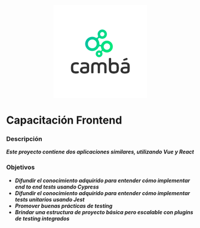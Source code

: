 
<center><img src="/public/logo.png"/></center>

# Capacitación Frontend

### Descripción

***Este proyecto contiene dos aplicaciones similares, utilizando Vue y React***

### Objetivos

+   ***Difundir el conocimiento adquirido para entender cómo implementar end to end tests usando Cypress***
+   ***Difundir el conocimiento adquirido para entender cómo implementar tests unitarios usando Jest***
+   ***Promover buenas prácticas de testing***
+   ***Brindar una estructura de proyecto básica pero escalable con plugins de testing integrados***
